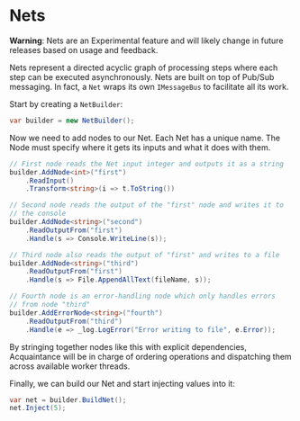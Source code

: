 # Nets

**Warning**: Nets are an Experimental feature and will likely change in future releases based on usage and feedback.

Nets represent a directed acyclic graph of processing steps where each step can be executed asynchronously. Nets are built on top of Pub/Sub messaging. In fact, a `Net` wraps its own `IMessageBus` to facilitate all its work.

Start by creating a `NetBuilder`:

```csharp
var builder = new NetBuilder();
```

Now we need to add nodes to our Net. Each Net has a unique name. The Node must specify where it gets its inputs and what it does with them.

```csharp
// First node reads the Net input integer and outputs it as a string
builder.AddNode<int>("first")
    .ReadInput()
    .Transform<string>(i => t.ToString())

// Second node reads the output of the "first" node and writes it to
// the console
builder.AddNode<string>("second")
    .ReadOutputFrom("first")
    .Handle(s => Console.WriteLine(s));

// Third node also reads the output of "first" and writes to a file
builder.AddNode<string>("third")
    .ReadOutputFrom("first")
    .Handle(s => File.AppendAllText(fileName, s));

// Fourth node is an error-handling node which only handles errors
// from node "third"
builder.AddErrorNode<string>("fourth")
    .ReadOutputFrom("third")
    .Handle(e => _log.LogError("Error writing to file", e.Error));
```

By stringing together nodes like this with explicit dependencies, Acquaintance will be in charge of ordering operations and dispatching them across available worker threads.

Finally, we can build our Net and start injecting values into it:

```csharp
var net = builder.BuildNet();
net.Inject(5);
```
